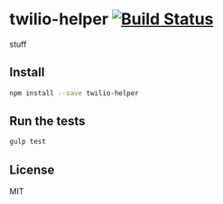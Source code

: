 # twilio-helper [![Build Status](https://secure.travis-ci.org/chrisgeo/twilio-helper.png?branch=master)](https://travis-ci.org/chrisgeo/twilio-helper)

stuff

## Install

```bash
npm install --save twilio-helper
```

## Run the tests

```bash
gulp test
```


## License

MIT
